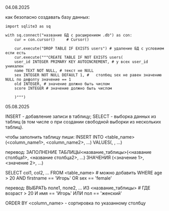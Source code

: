 
04.08.2025

как безопасно создавать базу данных:

	import sqlite3 as sq

	with sq.connect("название БД с расширением .db") as con:
		cur = con.cursor()     # Cursor()

		cur.execute("DROP TABLE IF EXISTS users") # удаление БД с условием если есть
		cur.execute("""CREATE TABLE IF NOT EXISTS users(
		user_id INTEGER PRIMARY KEY AUTOINCREMENT, # у всех user_id уникален
		name TEXT NOT NULL, # текст не NULL
		sex INTEGER NOT NULL DEFAULT 1, # 	столбец sex не равен значению NULL по дефолту значение == 1
		old INTEGER, # значение должно быть числом
		score INTEGER # значение должно быть числом
		
		)""")

05.08.2025

INSERT - добавление записи в таблицу;
SELECT - выборка данных из таблиц (в том числе о при создании свободной выборки из нескольких таблиц).


чтобы заполнить таблицу пиши:
INSERT INTO <table_name>(<column_name1>, <column_name2>, ...) VALUES(<value1>, <value1>, ...)

перевод:
	ЗАПОЛНЕНИЕ ТАБЛИЦЫ<название_таблицы>(<название столбца1>, <название столбца2>, ...) ЗНАЧЕНИЯ (<значение 1>, <значение 2>, ...)



SELECT col1, col2, ... FROM <table_name>  # можно добавить WHERE age > 20 AND firstname == 'Игорь' OR  sex == 'female'

перевод:
ВЫБРАТЬ поле1, поле2, ... ИЗ <название_таблицы>  # ГДЕ возраст > 20 И имя == 'Игорь' ИЛИ пол == 'женский'


ORDER BY  <column_name> - сортировка по указанному столбцу